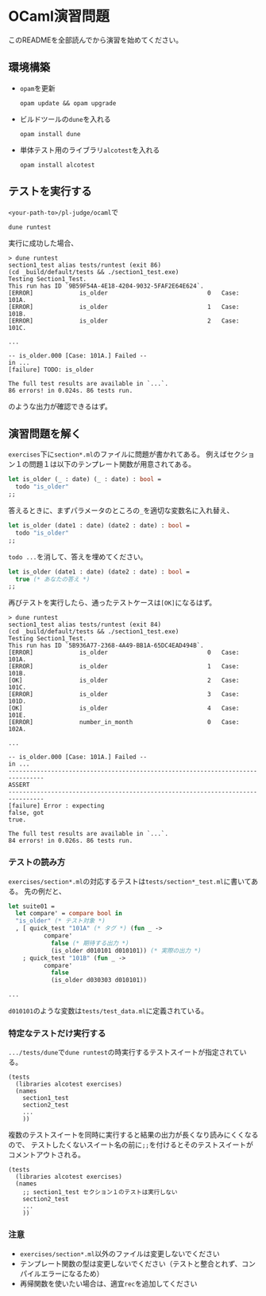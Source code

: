 # OCaml演習問題
このREADMEを全部読んでから演習を始めてください。

## 環境構築
- `opam`を更新
  ```
  opam update && opam upgrade
  ```
- ビルドツールの`dune`を入れる
  ```
  opam install dune
  ```
- 単体テスト用のライブラリ`alcotest`を入れる
  ```
  opam install alcotest
  ```

## テストを実行する
`<your-path-to>/pl-judge/ocaml`で
```
dune runtest
```
実行に成功した場合、
```
> dune runtest
section1_test alias tests/runtest (exit 86)
(cd _build/default/tests && ./section1_test.exe)
Testing Section1_Test.
This run has ID `9B59F54A-4E18-4204-9032-5FAF2E64E624`.
[ERROR]             is_older                            0   Case: 101A.
[ERROR]             is_older                            1   Case: 101B.
[ERROR]             is_older                            2   Case: 101C.

...

-- is_older.000 [Case: 101A.] Failed --
in ...
[failure] TODO: is_older

The full test results are available in `...`.
86 errors! in 0.024s. 86 tests run.
```
のような出力が確認できるはず。

## 演習問題を解く
`exercises`下に`section*.ml`のファイルに問題が書かれてある。
例えばセクション１の問題１は以下のテンプレート関数が用意されてある。
``` ocaml
let is_older (_ : date) (_ : date) : bool =
  todo "is_older"
;;
```
答えるときに、まずパラメータのところの`_`を適切な変数名に入れ替え、
``` ocaml
let is_older (date1 : date) (date2 : date) : bool =
  todo "is_older"
;;
```
`todo ...`を消して、答えを埋めてください。
``` ocaml
let is_older (date1 : date) (date2 : date) : bool =
  true (* あなたの答え *)
;;
```
再びテストを実行したら、通ったテストケースは`[OK]`になるはず。
```
> dune runtest
section1_test alias tests/runtest (exit 84)
(cd _build/default/tests && ./section1_test.exe)
Testing Section1_Test.
This run has ID `5B936A77-2368-4A49-BB1A-65DC4EAD494B`.
[ERROR]             is_older                            0   Case: 101A.
[ERROR]             is_older                            1   Case: 101B.
[OK]                is_older                            2   Case: 101C.
[ERROR]             is_older                            3   Case: 101D.
[OK]                is_older                            4   Case: 101E.
[ERROR]             number_in_month                     0   Case: 102A.

...

-- is_older.000 [Case: 101A.] Failed --
in ...
--------------------------------------------------------------------------------
ASSERT 
--------------------------------------------------------------------------------
[failure] Error : expecting
false, got
true.

The full test results are available in `...`.
84 errors! in 0.026s. 86 tests run.
```

### テストの読み方
`exercises/section*.ml`の対応するテストは`tests/section*_test.ml`に書いてある。
先の例だと、
``` ocaml
let suite01 =
  let compare' = compare bool in
  "is_older" (* テスト対象 *)
  , [ quick_test "101A" (* タグ *) (fun _ ->
          compare'
            false (* 期待する出力 *)
            (is_older d010101 d010101)) (* 実際の出力 *)
    ; quick_test "101B" (fun _ ->
          compare'
            false
            (is_older d030303 d010101))

...

```
`d010101`のような変数は`tests/test_data.ml`に定義されている。

### 特定なテストだけ実行する
`.../tests/dune`で`dune runtest`の時実行するテストスイートが指定されている。
```
(tests
  (libraries alcotest exercises)
  (names
    section1_test
    section2_test
	...
    ))
```
複数のテストスイートを同時に実行すると結果の出力が長くなり読みにくくなるので、
テストしたくないスイート名の前に`;;`を付けるとそのテストスイートがコメントアウトされる。
```
(tests
  (libraries alcotest exercises)
  (names
    ;; section1_test セクション１のテストは実行しない
    section2_test
	...
    ))
```

### 注意
- `exercises/section*.ml`以外のファイルは変更しないでください
- テンプレート関数の型は変更しないでください（テストと整合とれず、コンパイルエラーになるため）
- 再帰関数を使いたい場合は、適宜`rec`を追加してください
